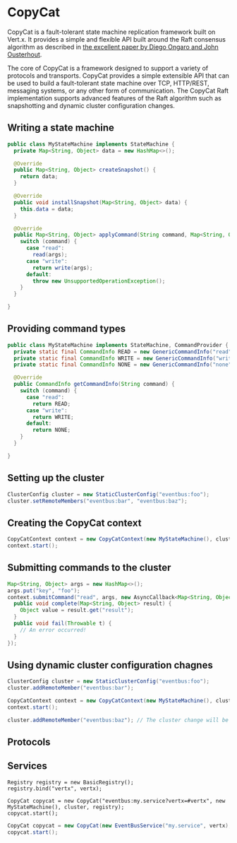 CopyCat
=======
CopyCat is a fault-tolerant state machine replication framework built on Vert.x. It
provides a simple and flexible API built around the Raft consensus algorithm as
described in [the excellent paper by Diego Ongaro and John Ousterhout](https://ramcloud.stanford.edu/wiki/download/attachments/11370504/raft.pdf).

The core of CopyCat is a framework designed to support a variety of protocols and
transports. CopyCat provides a simple extensible API that can be used to build a
fault-tolerant state machine over TCP, HTTP/REST, messaging systems, or any other
form of communication. The CopyCat Raft implementation supports advanced features
of the Raft algorithm such as snapshotting and dynamic cluster configuration changes.

## Writing a state machine

```java
public class MyStateMachine implements StateMachine {
  private Map<String, Object> data = new HashMap<>();

  @Override
  public Map<String, Object> createSnapshot() {
    return data;
  }

  @Override
  public void installSnapshot(Map<String, Object> data) {
    this.data = data;
  }

  @Override
  public Map<String, Object> applyCommand(String command, Map<String, Object> args) {
    switch (command) {
      case "read":
        read(args);
      case "write":
        return write(args);
      default:
        throw new UnsupportedOperationException();
    }
  }

}
```

## Providing command types

```java
public class MyStateMachine implements StateMachine, CommandProvider {
  private static final CommandInfo READ = new GenericCommandInfo("read", CommandInfo.Type.READ);
  private static final CommandInfo WRITE = new GenericCommandInfo("write", CommandInfo.Type.WRITE);
  private static final CommandInfo NONE = new GenericCommandInfo("none", CommandInfo.Type.READ_WRITE);

  @Override
  public CommandInfo getCommandInfo(String command) {
    switch (command) {
      case "read":
        return READ;
      case "write":
        return WRITE;
      default:
        return NONE;
    }
  }

}
```

## Setting up the cluster

```java
ClusterConfig cluster = new StaticClusterConfig("eventbus:foo");
cluster.setRemoteMembers("eventbus:bar", "eventbus:baz");
```

## Creating the CopyCat context

```java
CopyCatContext context = new CopyCatContext(new MyStateMachine(), cluster);
context.start();
```

## Submitting commands to the cluster

```java
Map<String, Object> args = new HashMap<>();
args.put("key", "foo");
context.submitCommand("read", args, new AsyncCallback<Map<String, Object>>() {
  public void complete(Map<String, Object> result) {
    Object value = result.get("result");
  }
  public void fail(Throwable t) {
    // An error occurred!
  }
});
```

## Using dynamic cluster configuration chagnes

```java
ClusterConfig cluster = new StaticClusterConfig("eventbus:foo");
cluster.addRemoteMember("eventbus:bar");

CopyCatContext context = new CopyCatContext(new MyStateMachine(), cluster);
context.start();

cluster.addRemoteMember("eventbus:baz"); // The cluster change will be logged and replicated
```

## Protocols

## Services

```
Registry registry = new BasicRegistry();
registry.bind("vertx", vertx);

CopyCat copycat = new CopyCat("eventbus:my.service?vertx=#vertx", new MyStateMachine(), cluster, registry);
copycat.start();
```

```java
CopyCat copycat = new CopyCat(new EventBusService("my.service", vertx), new MyStateMachine(), cluster);
copycat.start();
```
